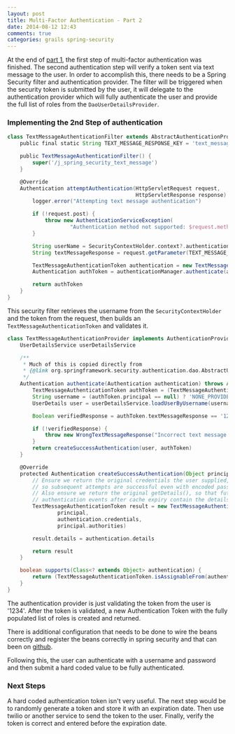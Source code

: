 ```yaml
---
layout: post
title: Multi-Factor Authentication - Part 2
date: 2014-08-12 12:43
comments: true
categories: grails spring-security
---
```

At the end of [part 1](https://kyleboon.org/blog/2014/05/18/two-factor-authentication/), the first step of multi-factor authentication was finished. The second authentication step will verify a token sent via text message to the user. In order to accomplish this, there needs to be a Spring Security filter and authentication provider. The filter will be triggered when the security token is submitted by the user, it will delegate to the authentication provider which will fully authenticate the user and provide the full list of roles from the ```DaoUserDetailsProvider```. 

### Implementing the 2nd Step of authentication

```groovy
class TextMessageAuthenticationFilter extends AbstractAuthenticationProcessingFilter {
    public final static String TEXT_MESSAGE_RESPONSE_KEY = 'text_message_response'

    public TextMessageAuthenticationFilter() {
        super('/j_spring_security_text_message')
    }

    @Override
    Authentication attemptAuthentication(HttpServletRequest request,
                                         HttpServletResponse response) throws AuthenticationException {
        logger.error("Attempting text message authentication")

        if (!request.post) {
            throw new AuthenticationServiceException(
                    "Authentication method not supported: $request.method")
        }

        String userName = SecurityContextHolder.context?.authentication.principal.username
        String textMessageResponse = request.getParameter(TEXT_MESSAGE_RESPONSE_KEY)

        TextMessageAuthenticationToken authentication = new TextMessageAuthenticationToken(userName, null, textMessageResponse)
        Authentication authToken = authenticationManager.authenticate(authentication)

        return authToken
    }
}

```

This security filter retrieves the username from the ```SecurityContextHolder``` and the token from the request, then builds an ```TextMessageAuthenticationToken``` and validates it. 


```groovy
class TextMessageAuthenticationProvider implements AuthenticationProvider {
    UserDetailsService userDetailsService

    /**
     * Much of this is copied directly from
     * {@link org.springframework.security.authentication.dao.AbstractUserDetailsAuthenticationProvider}
     */
    Authentication authenticate(Authentication authentication) throws AuthenticationException {
        TextMessageAuthenticationToken authToken = (TextMessageAuthenticationToken) authentication
        String username = (authToken.principal == null) ? 'NONE_PROVIDED' : authToken.name
        UserDetails user = userDetailsService.loadUserByUsername(username)

        Boolean verifiedResponse = authToken.textMessageResponse == '1234'

        if (!verifiedResponse) {
            throw new WrongTextMessageResponse("Incorrect text message response from ${username}")
        }
        return createSuccessAuthentication(user, authToken)
    }

    @Override
    protected Authentication createSuccessAuthentication(Object principal, Authentication authentication) {
        // Ensure we return the original credentials the user supplied,
        // so subsequent attempts are successful even with encoded passwords.
        // Also ensure we return the original getDetails(), so that future
        // authentication events after cache expiry contain the details
        TextMessageAuthenticationToken result = new TextMessageAuthenticationToken(
                principal,
                authentication.credentials,
                principal.authorities)

        result.details = authentication.details

        return result
    }

    boolean supports(Class<? extends Object> authentication) {
        return (TextMessageAuthenticationToken.isAssignableFrom(authentication))
    }
}
```

The authentication provider is just validating the token from the user is '1234'. After the token is validated,  a new Authentication Token with the fully populated list of roles is created and returned. 

There is additional configuration that needs to be done to wire the beans correctly and register the beans correctly in spring security and that can been on [github](https://github.com/kyleboon/two-step-authentication-example/compare/step1...step2).

Following this, the user can authenticate with a username and password and then submit a hard coded value to be fully authenticated. 

### Next Steps

A hard coded authentication token isn't very useful. The next step would be to randomly generate a token and store it with an expiration date. Then use twilio or another service to send the token to the user. Finally, verify the token is correct and entered before the expiration date.